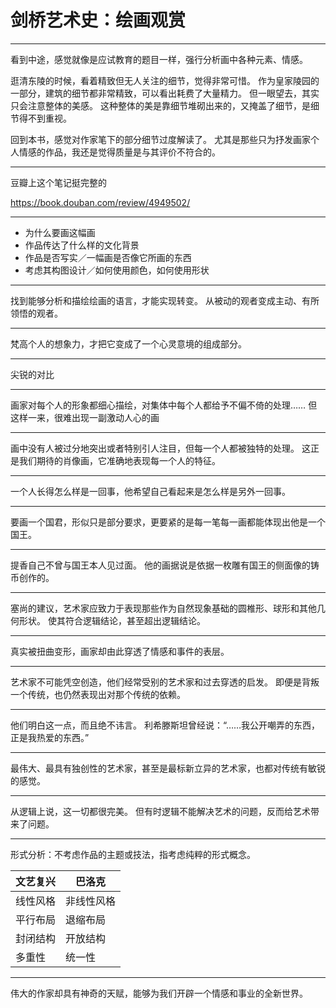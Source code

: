 # 剑桥艺术史：绘画观赏

---

看到中途，感觉就像是应试教育的题目一样，强行分析画中各种元素、情感。

逛清东陵的时候，看着精致但无人关注的细节，觉得非常可惜。
作为皇家陵园的一部分，建筑的细节都非常精致，可以看出耗费了大量精力。
但一眼望去，其实只会注意整体的美感。
这种整体的美是靠细节堆砌出来的，又掩盖了细节，是细节得不到重视。

回到本书，感觉对作家笔下的部分细节过度解读了。
尤其是那些只为抒发画家个人情感的作品，我还是觉得质量是与其评价不符合的。

---

豆瓣上这个笔记挺完整的

https://book.douban.com/review/4949502/

---

- 为什么要画这幅画
- 作品传达了什么样的文化背景
- 作品是否写实／一幅画是否像它所画的东西
- 考虑其构图设计／如何使用颜色，如何使用形状

---

找到能够分析和描绘绘画的语言，才能实现转变。
从被动的观者变成主动、有所领悟的观者。

---

梵高个人的想象力，才把它变成了一个心灵意境的组成部分。

---

尖锐的对比

---

画家对每个人的形象都细心描绘，对集体中每个人都给予不偏不倚的处理……
但这样一来，很难出现一副激动人心的画

---

画中没有人被过分地突出或者特别引人注目，但每一个人都被独特的处理。
这正是我们期待的肖像画，它准确地表现每一个人的特征。

---

一个人长得怎么样是一回事，他希望自己看起来是怎么样是另外一回事。

---

要画一个国君，形似只是部分要求，更要紧的是每一笔每一画都能体现出他是一个国王。

---

提香自己不曾与国王本人见过面。
他的画据说是依据一枚雕有国王的侧面像的铸币创作的。

---

塞尚的建议，艺术家应致力于表现那些作为自然现象基础的圆椎形、球形和其他几何形状。
使其符合逻辑结论，甚至超出逻辑结论。

---

真实被扭曲变形，画家却由此穿透了情感和事件的表层。

---

艺术家不可能凭空创造，他们经常受别的艺术家和过去穿透的启发。
即便是背叛一个传统，也仍然表现出对那个传统的依赖。

---

他们明白这一点，而且绝不讳言。
利希滕斯坦曾经说：“……我公开嘲弄的东西，正是我热爱的东西。”

---

最伟大、最具有独创性的艺术家，甚至是最标新立异的艺术家，也都对传统有敏锐的感觉。

---

从逻辑上说，这一切都很完美。
但有时逻辑不能解决艺术的问题，反而给艺术带来了问题。

---

形式分析：不考虑作品的主题或技法，指考虑纯粹的形式概念。

| 文艺复兴 | 巴洛克     |
| ---      | ---        |
| 线性风格 | 非线性风格 |
| 平行布局 | 退缩布局   |
| 封闭结构 | 开放结构   |
| 多重性   | 统一性     |

---

伟大的作家却具有神奇的天赋，能够为我们开辟一个情感和事业的全新世界。
